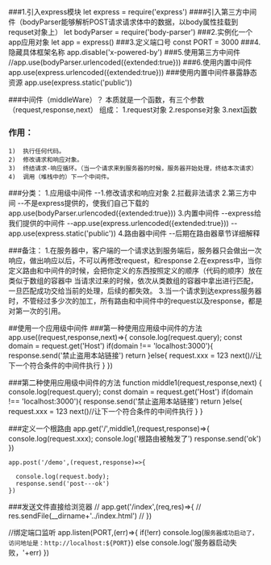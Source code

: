 ###1.引入express模块
	let express = require('express')
####引入第三方中间件（bodyParser能够解析POST请求请求体中的数据，以body属性挂载到requset对象上）
	let bodyParser = require('body-parser')
###2.实例化一个app应用对象
	let app = express()
###3.定义端口号
	const PORT = 3000
###4.隐藏具体框架名称
	app.disable('x-powered-by')
###5.使用第三方中间件
	//app.use(bodyParser.urlencoded({extended:true}))
###6.使用内置中间件
	app.use(express.urlencoded({extended:true}))
###使用内置中间件暴露静态资源
	app.use(express.static('public'))


###中间件（middleWare）？
	   本质就是一个函数，有三个参数（request,response,next）
	 组成：
	   1.request对象
	   2.response对象
	   3.next函数
### 作用：
	1)	执行任何代码。
	2)	修改请求和响应对象。
	3)	终结请求-响应循环。（当一个请求来到服务器的时候，服务器开始处理，终结本次请求）
    4)	调用（堆栈中的）下一个中间件。
###分类：
      1.应用级中间件
          --1.修改请求和响应对象  2.拦截非法请求
      2.第三方中间
          --不是express提供的，使我们自己下载的
          app.use(bodyParser.urlencoded({extended:true}))
      3.内置中间件
          --express给我们提供的中间件
          --app.use(express.urlencoded({extended:true}))
          --app.use(express.static('public'))
      4.路由器中间件
          --后期在路由器章节详细解释


###备注：
      1.在服务器中，客户端的一个请求达到服务端后，服务器只会做出一次响应，做出响应以后，不可以再修改request，和response
      2.在express中，当你定义路由和中间件的时候，会把你定义的东西按照定义的顺序（代码的顺序）放在类似于数组的容器中
        当请求过来的时候，依次从类数组的容器中拿出进行匹配，一旦匹配成功交给当前的处理，后续的都失效。
      3.当一个请求到达express服务器时，不管经过多少次的加工，所有路由和中间件中的request以及response，都是对第一次的引用。


##使用一个应用级中间件
###第一种使用应用级中间件的方法
	app.use((request,response,next)=>{
	  console.log(request.query);
	  const domain = request.get('Host')
	  if(domain !== 'localhost:3000'){
	    response.send('禁止盗用本站链接')
	    return
	  }else{
	    request.xxx = 123
	    next()//让下一个符合条件的中间件执行
	  }
	})

###第二种使用应用级中间件的方法
	function middle1(request,response,next) {
	  console.log(request.query);
	  const domain = request.get('Host')
	  if(domain !== 'localhost:3000'){
	    response.send('禁止盗用本站链接')
	    return
	  }else{
	    request.xxx = 123
	    next()//让下一个符合条件的中间件执行
	  }
	}

###定义一个根路由
	app.get('/',middle1,(request,response)=>{
	  console.log(request.xxx);
	  console.log('根路由被触发了')
	  response.send('ok')
	})
	
	app.post('/demo',(request,response)=>{
	
	  console.log(request.body);
	  response.send('post---ok')
	})

###发送文件直接给浏览器
	// app.get('/index',(req,res)=>{
	//   res.sendFile(__dirname+'../index.html')
	// })








//绑定端口监听
app.listen(PORT,(err)=>{
  if(!err) console.log(`服务器成功启动了，访问地址是：http://localhost:${PORT}`)
  else console.log('服务器启动失败，'+err)
})